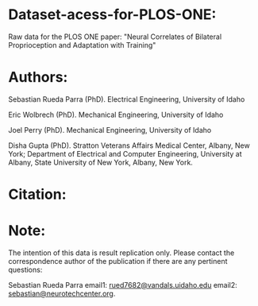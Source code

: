 # Dataset-acess-for-PLOS-ONE:

Raw data for the PLOS ONE paper: "Neural Correlates of Bilateral Proprioception and Adaptation with Training"

# Authors:
Sebastian Rueda Parra (PhD). Electrical Engineering, University of Idaho 

Eric Wolbrech (PhD). Mechanical Engineering, University of Idaho 

Joel Perry (PhD). Mechanical Engineering, University of Idaho

Disha Gupta (PhD). Stratton Veterans Affairs Medical Center, Albany, New York; Department of Electrical and Computer Engineering, University at Albany, State University of New York, Albany, New York.


# Citation:


# Note:

The intention of this data is result replication only. Please contact the correspondence author of the publication if there are any pertinent questions:

Sebastian Rueda Parra
email1: rued7682@vandals.uidaho.edu
email2: sebastian@neurotechcenter.org.
